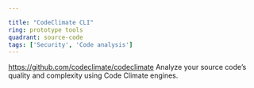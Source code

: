 ```yaml
---

title: "CodeClimate CLI"
ring: prototype tools
quadrant: source-code
tags: ['Security', 'Code analysis']
---
```

https://github.com/codeclimate/codeclimate
Analyze your source code’s quality and complexity using Code Climate engines.
